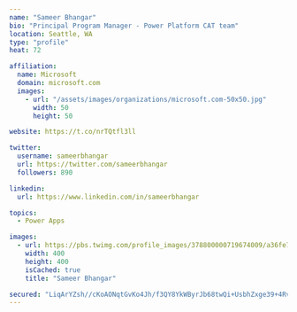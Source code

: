 ```yaml
---
name: "Sameer Bhangar"
bio: "Principal Program Manager - Power Platform CAT team"
location: Seattle, WA
type: "profile"
heat: 72

affiliation:
  name: Microsoft
  domain: microsoft.com
  images:
    - url: "/assets/images/organizations/microsoft.com-50x50.jpg"
      width: 50
      height: 50

website: https://t.co/nrTQtfl3ll

twitter:
  username: sameerbhangar
  url: https://twitter.com/sameerbhangar
  followers: 890

linkedin:
  url: https://www.linkedin.com/in/sameerbhangar

topics:
  - Power Apps

images:
  - url: https://pbs.twimg.com/profile_images/378800000719674009/a36fe7ddfab1778b76e5793772e43798_400x400.jpeg
    width: 400
    height: 400
    isCached: true
    title: "Sameer Bhangar"

secured: "LiqArYZsh//cKoAONqtGvKo4Jh/f3QY8YkWByrJb68twQi+UsbhZxge39+4Rv0B9Md7+X6bBzZRFYSkr1FWkUsXS2iRJ/GQ2xvAZ4iX1GsDDJcIYE47pkC1rgBuQukAuploUIevbz6wtZvLU0ogOvNHu8mAwIBdGxnfiYltg8fbn2LM8cLkwJ1ZAeaEHwqAq990s3AC9WRm/RjjYpw9kQmw6OnpjNuqA9CnCbXj6Uh1KE8S+734qNK/L0b+vgHUdkpVdiWGoMU9w6Aya5/iHtrMsrztqjpGI1DwzBzZAx9Wr5m4ThMkwymbJG9bUkw21SM2zN9alaik/4zRDe9st3FRYi6cwjCyXr1kRrOR+aR6J6xJhLfAFvpVSjF3BJk98lnh5TQI4/MD74dv4bPQmxA==;LkNeDhU1hz5xeHXJGDgOTg=="
---
```


